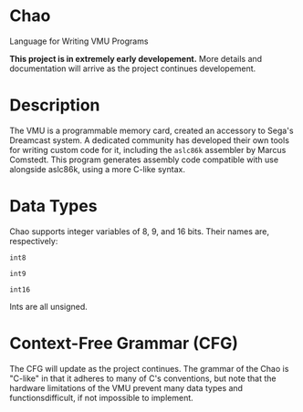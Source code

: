 # Chao
Language for Writing VMU Programs

**This project is in extremely early developement.** More details and documentation will arrive as the project continues developement.

# Description
The VMU is a programmable memory card, created an accessory to Sega's Dreamcast system. A dedicated community has developed their own tools for writing custom code for it, including the <code>aslc86k</code> assembler by Marcus Comstedt. This program generates assembly code compatible with use alongside aslc86k, using a more C-like syntax. 

# Data Types
Chao supports integer variables of 8, 9, and 16 bits. Their names are, respectively:

<code>int8</code>

<code>int9</code>

<code>int16</code>

Ints are all unsigned.

# Context-Free Grammar (CFG)
The CFG will update as the project continues. The grammar of the Chao is "C-like" in that it adheres to many of C's conventions, but note that the hardware limitations of the VMU prevent many data types and functionsdifficult, if not impossible to implement.
